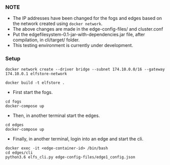### NOTE
* The IP addresses have been changed for the fogs and edges based on the network created using `docker network`.
* The above changes are made in the edge-config-files/ and cluster.conf
* Put the edgefilesystem-0.1-jar-with-dependencies.jar file, after compilation, in cli/target/ folder.
* This testing environment is currently under development.

### Setup
```
docker network create --driver bridge --subnet 174.10.0.0/16 --gateway 174.10.0.1 elfstore-network
```

```
docker build -t elfstore .
```

* First start the fogs.
```
cd fogs
docker-compose up
```

* Then, in another terminal start the edges.
```
cd edges
docker-compose up
```

* Finally, in  another terminal, login into an edge and start the cli.
```
docker exec -it <edge-container-id> /bin/bash
cd edges/cli
python3.6 elfs_cli.py edge-config-files/edge1_config.json
```
